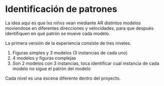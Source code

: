 # Identificación de patrones

La idea aquí es que lxs niñxs vean mediante AR distintos modelos moviendose en diferentes direcciones y velocidades, para que después identifiquen en qué patrón se mueve cada modelo.

La primera versión de la experiencia consiste de tres niveles.

1. Figuras simples y 3 modelos (3 instancias de cada uno)
2. 4 modelos y figuras complejas
3. Son 2 modelos con 3 instancias, toca identificar cual instancia de cada modelo no sigue el patrón del modelo

Cada nivel es una escena diferente dentro del proyecto.
